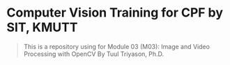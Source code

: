 # Computer Vision Training for CPF by SIT, KMUTT
> This is a repository using for Module 03 (M03): Image and Video Processing with OpenCV
> By Tuul Triyason, Ph.D.